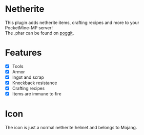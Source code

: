 # Netherite
This plugin adds netherite items, crafting recipes and more to your PocketMine-MP server!
<br>The .phar can be found on <a href="https://poggit.pmmp.io/p/Netherite">poggit</a>.

# Features
- [x] Tools
- [x] Armor
- [x] Ingot and scrap
- [x] Knockback resistance
- [x] Crafting recipes
- [x] Items are immune to fire

# Icon
The icon is just a normal netherite helmet and belongs to Mojang.